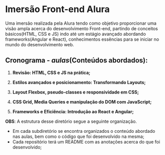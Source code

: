 # Imersão Front-end Alura
Uma imersão realizada pela Alura tendo como objetivo proporcionar uma visão ampla acerca do desenvolvimento Front-end, partindo de conceitos básicos(HTML, CSS e JS) indo até um estágio avançado abordando frameworks(Angular e React), conhecimentos essências para se iniciar no mundo do desenvolvimento web.

## Cronograma - *aulas*(Conteúdos abordados):
1. **Revisão: HTML, CSS e JS na prática;**

2. **Estilos avançados e posicionamento: Transformando Layouts;**

3. **Layout Flexbox, pseudo-classes e responsividade em CSS;**

4. **CSS Grid, Media Queries e manipulação do DOM com JavaScript;**

5. **Frameworks e Eficiência: Introdução ao React e Angular;** 


 **OBS**: 
 A estrutura desse diretório segue a seguinte organização.

- Em cada subdiretório se encontra organizados o conteúdo abordado nas aulas, bem como o código que foi desenvolvido na mesma;
- Cada repositório terá um README com as anotações acerca do que foi desenvolvido;